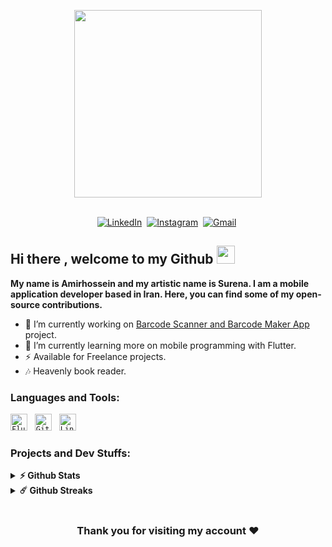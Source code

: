 
<p align="center">
  <img src="https://user-images.githubusercontent.com/69201021/128178726-9b1c7595-d012-4e6b-92a0-ab4d3bc9a4a0.png" height="300">
</p>


<p align="center">
<br>
	<a href="https://www.linkedin.com/in/amirhossein-jahangiri/"><img src="https://img.shields.io/badge/linkedin-%230077B5.svg?&style=for-the-badge&logo=linkedin&logoColor=white" alt="LinkedIn"></a>&nbsp;
  <!--  
  -->
	<a href="https://www.instagram.com/surena_jahangiri/"><img src="https://img.shields.io/badge/instagram-%23E4405F.svg?&style=for-the-badge&logo=instagram&logoColor=white" alt="Instagram" /></a>&nbsp;
  <!-- 
  -->
	<a href="mailto:amirhosseinjahangiri78@gmail.com"><img src="https://img.shields.io/badge/-Gmail-c14438?style=for-the-badge&logo=Gmail&logoColor=white" alt="Gmail" /></a>&nbsp;
	
</p>


## **Hi there , welcome to my Github** <img src="https://user-images.githubusercontent.com/69201021/128178707-f9c4bf7b-9402-4bea-807b-6f288df710ed.gif" width="29px">

**My name is Amirhossein and my artistic name is Surena. I am a mobile application developer based in Iran. Here, you can find some of my open-source contributions.**


- 🔭 I’m currently working on <a href="https://github.com/amirhossein-jahangiri/Barcode-Scanner-And-Barcode-Maker"> Barcode Scanner and Barcode Maker App </a> project.
- 🌱 I’m currently learning more on mobile programming with Flutter.
- ⚡ Available for Freelance projects.
- 🎶 Heavenly book reader.

### **Languages and Tools:**

<code><img height="27" src="https://user-images.githubusercontent.com/69201021/128178702-66557f83-186e-4165-96c7-32f8cd49f653.png" alt="Flutter"></code> &nbsp;
<code><img height="27" src="https://user-images.githubusercontent.com/69201021/128178705-9883f1db-2ba9-4f2d-be5b-cc4dc3188184.png" alt="Git"></code> &nbsp;
<code><img height="27" src="https://user-images.githubusercontent.com/69201021/128178752-d73e79b2-81d1-475b-a649-612386dba8ce.png" alt="Linux"></code> &nbsp;




### **Projects and Dev Stuffs:**
<details>	
  <summary><b>⚡ Github Stats</b></summary>

<a href="https://github.com/AmirHossein-Jahangiri">
<img align="center" src="https://github-readme-stats.vercel.app/api?username=AmirHossein-Jahangiri&show_icons=true&count_private=true&include_all_commits=true&theme=highcontrast" /></a>
<a href="https://github.com/AmirHossein-Jahangiri">
<img align="center" src="https://github-readme-stats.vercel.app/api/top-langs/?username=AmirHossein-Jahangiri&theme=highcontrast" />
</a>

</details>

<details>	
  <summary><b>☄️ Github Streaks</b></summary>

<img height="180em" src="https://github-readme-streak-stats.herokuapp.com/?user=AmirHossein-Jahangiri&hide_border=true" /></br> 
</details>



#

<div align="center">

### Thank you for visiting my account ❤️ 

</div>





<!--
![Amirhossein Jahangiri's GitHub Stats](https://github-readme-stats.vercel.app/api?username=AmirHossein-Jahangiri&show_icons=true&theme=tokyonight)
-->

<!--
AmirHossein-Jahangiri/AmirHossein-Jahangiri

- 🔭 I’m currently working on ...
- 🌱 I’m currently learning ...
- 👯 I’m looking to collaborate on ...
- 🤔 I’m looking for help with ...
- 💬 Ask me about ...
- 📫 How to reach me: ...
- 😄 Pronouns: ...
- ⚡ Fun fact: ...
-->
